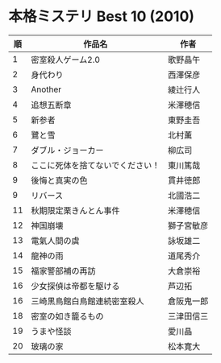 # 本格ミステリ Best 10 (2010)

| 順   | 作品名              | 作者    |
| --- | ---------------- | ----- |
| 1   | 密室殺人ゲーム2.0       | 歌野晶午  |
| 2   | 身代わり             | 西澤保彦  |
| 3   | Another          | 綾辻行人  |
| 4   | 追想五断章            | 米澤穂信  |
| 5   | 新参者              | 東野圭吾  |
| 6   | 鷺と雪              | 北村薫   |
| 7   | ダブル・ジョーカー        | 柳広司   |
| 8   | ここに死体を捨てないでください！ | 東川篤哉  |
| 9   | 後悔と真実の色          | 貫井徳郎  |
| 9   | リバース             | 北國浩二  |
| 11  | 秋期限定栗きんとん事件      | 米澤穂信  |
| 12  | 神国崩壊             | 獅子宮敏彦 |
| 13  | 電氣人間の虞           | 詠坂雄二  |
| 14  | 龍神の雨             | 道尾秀介  |
| 15  | 福家警部補の再訪         | 大倉崇裕  |
| 16  | 少女探偵は帝都を駆ける      | 芦辺拓   |
| 16  | 三崎黒鳥館白鳥館連続密室殺人   | 倉阪鬼一郎 |
| 18  | 密室の如き籠るもの        | 三津田信三 |
| 19  | うまや怪談            | 愛川晶   |
| 20  | 玻璃の家             | 松本寛大  |